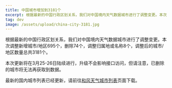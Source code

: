 ```yaml
---
title: 中国城市增加到3181个
excerpt: 根据最新的中国行政区划关系，我们对中国境内天气数据城市进行了调整变更。本次调整新增城市/地区695个，删除74个，调整归属地或名称8个，调整后的城市/地区数量总共3181个。
tag: dev
image: /assets/upload/china-city-3181.jpg
---
```


根据最新的中国行政区划关系，我们对中国境内天气数据城市进行了调整变更。本次调整新增城市/地区695个，删除74个，调整归属地或名称8个，调整后的城市/地区数量总共3181个。

本次更新将在3月25-26日陆续进行，升级不会影响接口访问，但请注意，已删除的城市将无法再获取到数据。

最新的国内城市列表已经更新，请前往[和风天气城市列表](https://dev.qweather.com/docs/start/location-list/)页面下载。